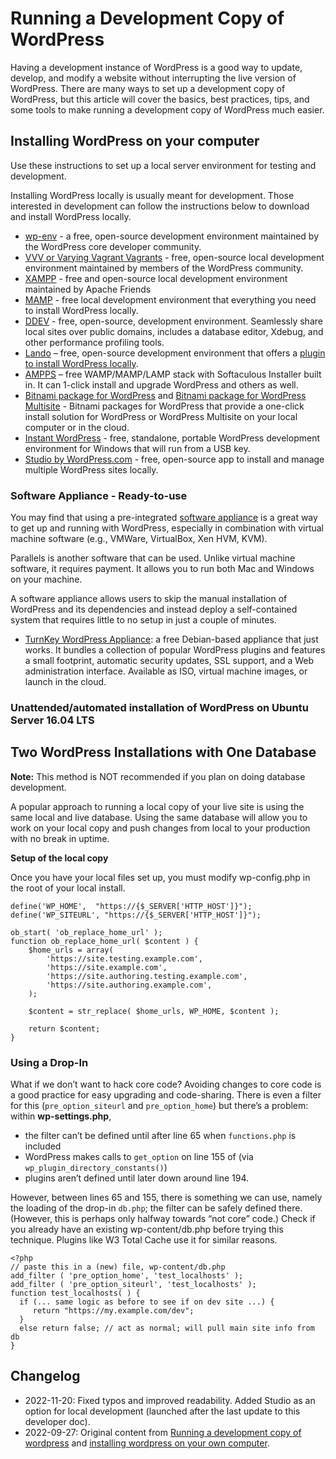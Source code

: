 # Running a Development Copy of WordPress

Having a development instance of WordPress is a good way to update, develop, and modify a website without interrupting the live version of WordPress. There are many ways to set up a development copy of WordPress, but this article will cover the basics, best practices, tips, and some tools to make running a development copy of WordPress much easier.

## Installing WordPress on your computer

Use these instructions to set up a local server environment for testing and development.

Installing WordPress locally is usually meant for development. Those interested in development can follow the instructions below to download and install WordPress locally.
- [wp-env](https://developer.wordpress.org/block-editor/reference-guides/packages/packages-env/) - a free, open-source development environment maintained by the WordPress core developer community.
- [VVV or Varying Vagrant Vagrants](https://varyingvagrantvagrants.org/) - free, open-source local development environment maintained by members of the WordPress community.
- [XAMPP](https://www.apachefriends.org/) - free and open-source local development environment maintained by Apache Friends
- [MAMP](https://www.mamp.info/en/mac/) - free local development environment that everything you need to install WordPress locally.
- [DDEV](https://ddev.readthedocs.io/en/stable/users/quickstart/#wordpress) - free, open-source, development environment. Seamlessly share local sites over public domains, includes a database editor, Xdebug, and other performance profiling tools.
- [Lando](https://lando.dev/) – free, open-source development environment that offers a [plugin to install WordPress locally](https://docs.lando.dev/plugins/wordpress/).
- [AMPPS](https://ampps.com/downloads/) – free WAMP/MAMP/LAMP stack with Softaculous Installer built in. It can 1-click install and upgrade WordPress and others as well.
- [Bitnami package for WordPress](https://bitnami.com/stack/wordpress) and [Bitnami package for WordPress Multisite](https://bitnami.com/stack/wordpress-multisite) - Bitnami packages for WordPress that provide a one-click install solution for WordPress or WordPress Multisite on your local computer or in the cloud.
- [Instant WordPress](https://instantwp.com/) - free, standalone, portable WordPress development environment for Windows that will run from a USB key.
- [Studio by WordPress.com](https://developer.wordpress.com/studio/) - free, open-source app to install and manage multiple WordPress sites locally.

### Software Appliance - Ready-to-use

You may find that using a pre-integrated [software appliance](https://en.wikipedia.org/wiki/Software_appliance) is a great way to get up and running with WordPress, especially in combination with virtual machine software (e.g., VMWare, VirtualBox, Xen HVM, KVM).

Parallels is another software that can be used. Unlike virtual machine software, it requires payment. It allows you to run both Mac and Windows on your machine.

A software appliance allows users to skip the manual installation of WordPress and its dependencies and instead deploy a self-contained system that requires little to no setup in just a couple of minutes.

- [TurnKey WordPress Appliance](https://www.turnkeylinux.org/wordpress): a free Debian-based appliance that just works. It bundles a collection of popular WordPress plugins and features a small footprint, automatic security updates, SSL support, and a Web administration interface. Available as ISO, virtual machine images, or launch in the cloud.

### Unattended/automated installation of WordPress on Ubuntu Server 16.04 LTS

## Two WordPress Installations with One Database

**Note:** This method is NOT recommended if you plan on doing database development.

A popular approach to running a local copy of your live site is using the same local and live database. Using the same database will allow you to work on your local copy and push changes from local to your production with no break in uptime.

**Setup of the local copy**

Once you have your local files set up, you must modify wp-config.php in the root of your local install.

```
define('WP_HOME',  "https://{$_SERVER['HTTP_HOST']}");
define('WP_SITEURL', "https://{$_SERVER['HTTP_HOST']}");

ob_start( 'ob_replace_home_url' );
function ob_replace_home_url( $content ) {
    $home_urls = array(
        'https://site.testing.example.com',
        'https://site.example.com',
        'https://site.authoring.testing.example.com',
        'https://site.authoring.example.com',
    );

    $content = str_replace( $home_urls, WP_HOME, $content );

    return $content;
}
```

### Using a Drop-In

What if we don’t want to hack core code? Avoiding changes to core code is a good practice for easy upgrading and code-sharing. There is even a filter for this (`pre_option_siteurl` and `pre_option_home`) but there’s a problem: within **wp-settings.php**,

- the filter can’t be defined until after line 65 when `functions.php` is included
- WordPress makes calls to `get_option` on line 155 of (via `wp_plugin_directory_constants()`)
- plugins aren’t defined until later down around line 194.

However, between lines 65 and 155, there is something we can use, namely the loading of the drop-in `db.php`; the filter can be safely defined there. (However, this is perhaps only halfway towards “not core” code.) Check if you already have an existing wp-content/db.php before trying this technique. Plugins like W3 Total Cache use it for similar reasons.

```
<?php
// paste this in a (new) file, wp-content/db.php
add_filter ( 'pre_option_home', 'test_localhosts' );
add_filter ( 'pre_option_siteurl', 'test_localhosts' );
function test_localhosts( ) {
  if (... same logic as before to see if on dev site ...) {
     return "https://my.example.com/dev";
  }
  else return false; // act as normal; will pull main site info from db
}
```

## Changelog
- 2022-11-20: Fixed typos and improved readability. Added Studio as an option for local development (launched after the last update to this developer doc).
- 2022-09-27: Original content from [Running a development copy of wordpress](https://wordpress.org/documentation/article/running-a-development-copy-of-wordpress/) and [installing wordpress on your own computer](https://wordpress.org/documentation/article/installing-wordpress-on-your-own-computer/).
